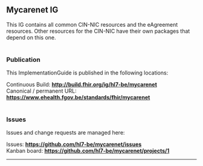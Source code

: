 Mycarenet IG
---
This IG contains all common CIN-NIC resources and the eAgreement resources. Other resources for the CIN-NIC have their own packages that depend on this one.
<br> </br>
###
### Publication
This ImplementationGuide is published in the following locations:

Continuous Build: __http://build.fhir.org/ig/hl7-be/mycarenet__  
Canonical / permanent URL: __https://www.ehealth.fgov.be/standards/fhir/mycarenet__
<br> </br>

### Issues
Issues and change requests are managed here:  

Issues:  __https://github.com/hl7-be/mycarenet/issues__  
Kanban board:  __https://github.com/hl7-be/mycarenet/projects/1__

---

